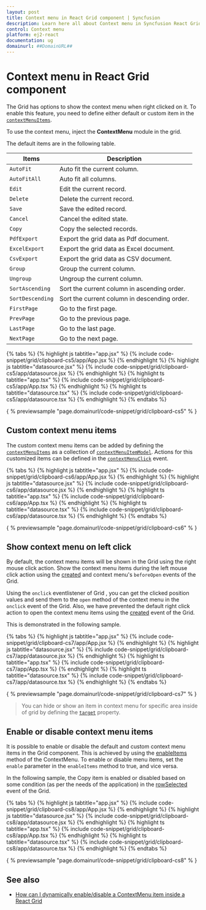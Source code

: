 ```yaml
---
layout: post
title: Context menu in React Grid component | Syncfusion
description: Learn here all about Context menu in Syncfusion React Grid component of Syncfusion Essential JS 2 and more.
control: Context menu 
platform: ej2-react
documentation: ug
domainurl: ##DomainURL##
---
```


# Context menu in React Grid component

The Grid has options to show the context menu when right clicked on it.
To enable this feature, you need to define either default or custom item in the [`contextMenuItems`](https://ej2.syncfusion.com/angular/documentation/api/grid/#contextmenuitems).

To use the context menu, inject the **ContextMenu** module in the grid.

The default items are in the following table.

Items| Description
----|----
`AutoFit`|  Auto fit the current column.
`AutoFitAll` | Auto fit all columns.
`Edit`|  Edit the current record.
`Delete` | Delete the current record.
`Save` | Save the edited record.
`Cancel` | Cancel the edited state.
`Copy` | Copy the selected records.
`PdfExport` | Export the grid data as Pdf document.
`ExcelExport` | Export the grid data as Excel document.
`CsvExport` | Export the grid data as CSV document.
`Group` | Group the current column.
`Ungroup` | Ungroup the current column.
`SortAscending` | Sort the current column in ascending order.
`SortDescending` | Sort the current column in descending order.
`FirstPage` | Go to the first page.
`PrevPage` | Go to the previous page.
`LastPage` | Go to the last page.
`NextPage` | Go to the next page.

{% tabs %}
{% highlight js tabtitle="app.jsx" %}
{% include code-snippet/grid/clipboard-cs5/app/App.jsx %}
{% endhighlight %}
{% highlight js tabtitle="datasource.jsx" %}
{% include code-snippet/grid/clipboard-cs5/app/datasource.jsx %}
{% endhighlight %}
{% highlight ts tabtitle="app.tsx" %}
{% include code-snippet/grid/clipboard-cs5/app/App.tsx %}
{% endhighlight %}
{% highlight ts tabtitle="datasource.tsx" %}
{% include code-snippet/grid/clipboard-cs5/app/datasource.tsx %}
{% endhighlight %}
{% endtabs %}

{ % previewsample "page.domainurl/code-snippet/grid/clipboard-cs5" % }

## Custom context menu items

The custom context menu items can be added by defining the [`contextMenuItems`](https://ej2.syncfusion.com/angular/documentation/api/grid/#contextmenuitems) as a collection of [`contextMenuItemModel`](https://ej2.syncfusion.com/angular/documentation/api/grid/contextMenuItemModel).
Actions for this customized items can be defined in the [`contextMenuClick`](https://ej2.syncfusion.com/angular/documentation/api/grid/#contextmenuclick) event.

{% tabs %}
{% highlight js tabtitle="app.jsx" %}
{% include code-snippet/grid/clipboard-cs6/app/App.jsx %}
{% endhighlight %}
{% highlight js tabtitle="datasource.jsx" %}
{% include code-snippet/grid/clipboard-cs6/app/datasource.jsx %}
{% endhighlight %}
{% highlight ts tabtitle="app.tsx" %}
{% include code-snippet/grid/clipboard-cs6/app/App.tsx %}
{% endhighlight %}
{% highlight ts tabtitle="datasource.tsx" %}
{% include code-snippet/grid/clipboard-cs6/app/datasource.tsx %}
{% endhighlight %}
{% endtabs %}

{ % previewsample "page.domainurl/code-snippet/grid/clipboard-cs6" % }

## Show context menu on left click

By default, the context menu items will be shown in the Grid using the right mouse click action. Show the context menu items during the left mouse click action using the [created](https://ej2.syncfusion.com/angular/documentation/api/grid/#created) and context menu's `beforeOpen` events of the Grid.

Using the `onclick` eventlistener of Grid , you can get the clicked position values and send them to the `open` method of the context menu in the `onclick` event of the Grid. Also, we have prevented the default right click action to open the context menu items using the [created](https://ej2.syncfusion.com/angular/documentation/api/grid/#created) event of the Grid.

This is demonstrated in the following sample.

{% tabs %}
{% highlight js tabtitle="app.jsx" %}
{% include code-snippet/grid/clipboard-cs7/app/App.jsx %}
{% endhighlight %}
{% highlight js tabtitle="datasource.jsx" %}
{% include code-snippet/grid/clipboard-cs7/app/datasource.jsx %}
{% endhighlight %}
{% highlight ts tabtitle="app.tsx" %}
{% include code-snippet/grid/clipboard-cs7/app/App.tsx %}
{% endhighlight %}
{% highlight ts tabtitle="datasource.tsx" %}
{% include code-snippet/grid/clipboard-cs7/app/datasource.tsx %}
{% endhighlight %}
{% endtabs %}

{ % previewsample "page.domainurl/code-snippet/grid/clipboard-cs7" % }

> You can hide or show an item in context menu for specific area inside of grid by defining the
[`target`](https://ej2.syncfusion.com/angular/documentation/api/grid/contextMenuItemModel/#target) property.

## Enable or disable context menu items

It is possible to enable or disable the default and custom context menu items in the Grid component. This is achieved by using the [enableItems](https://ej2.syncfusion.com/angular/documentation/api/context-menu/#enableitems) method of the ContextMenu. To enable or disable menu items, set the `enable` parameter in the `enableItems` method to true, and vice versa.

In the following sample, the Copy item is enabled or disabled based on some condition (as per the needs of the application) in the [rowSelected](https://ej2.syncfusion.com/angular/documentation/api/grid#rowselected) event of the Grid.

{% tabs %}
{% highlight js tabtitle="app.jsx" %}
{% include code-snippet/grid/clipboard-cs8/app/App.jsx %}
{% endhighlight %}
{% highlight js tabtitle="datasource.jsx" %}
{% include code-snippet/grid/clipboard-cs8/app/datasource.jsx %}
{% endhighlight %}
{% highlight ts tabtitle="app.tsx" %}
{% include code-snippet/grid/clipboard-cs8/app/App.tsx %}
{% endhighlight %}
{% highlight ts tabtitle="datasource.tsx" %}
{% include code-snippet/grid/clipboard-cs8/app/datasource.tsx %}
{% endhighlight %}
{% endtabs %}

{ % previewsample "page.domainurl/code-snippet/grid/clipboard-cs8" % }

## See also

* [How can I dynamically enable/disable a ContextMenu item inside a React Grid](https://www.syncfusion.com/forums/159508/how-can-i-dynamically-enable-disable-a-contextmenu-item-inside-a-react-grid)
